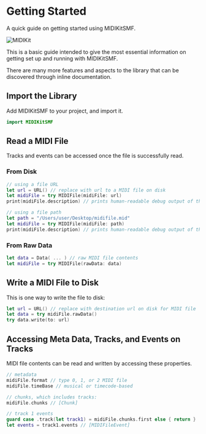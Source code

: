 # Getting Started

A quick guide on getting started using MIDIKitSMF.

![MIDIKit](midikitsmf-banner.png)

This is a basic guide intended to give the most essential information on getting set up and running with MIDIKitSMF.

There are many more features and aspects to the library that can be discovered through inline documentation.

## Import the Library

Add MIDIKitSMF to your project, and import it.

```swift
import MIDIKitSMF
```

## Read a MIDI File

Tracks and events can be accessed once the file is successfully read.

### From Disk

```swift
// using a file URL
let url = URL() // replace with url to a MIDI file on disk
let midiFile = try MIDIFile(midiFile: url)
print(midiFile.description) // prints human-readable debug output of the file

// using a file path
let path = "/Users/user/Desktop/midifile.mid"
let midiFile = try MIDIFile(midiFile: path)
print(midiFile.description) // prints human-readable debug output of the file
```

### From Raw Data

```swift
let data = Data( ... ) // raw MIDI file contents
let midiFile = try MIDIFile(rawData: data)
```

## Write a MIDI File to Disk

This is one way to write the file to disk:

```swift
let url = URL() // replace with destination url on disk for MIDI file
let data = try midiFile.rawData()
try data.write(to: url)
```

## Accessing Meta Data, Tracks, and Events on Tracks

MIDI file contents can be read and written by accessing these properties.

```swift
// metadata
midiFile.format // type 0, 1, or 2 MIDI file
midiFile.timeBase // musical or timecode-based

// chunks, which includes tracks:
midiFile.chunks // [Chunk]

// track 1 events
guard case .track(let track1) = midiFile.chunks.first else { return }
let events = track1.events // [MIDIFileEvent]
```
